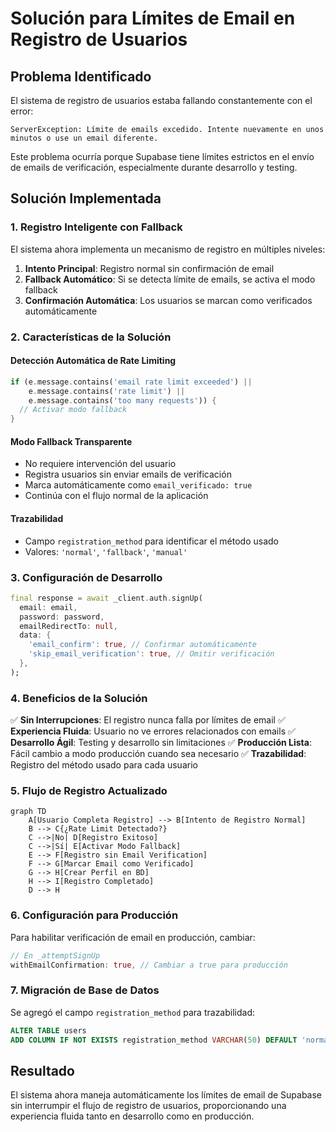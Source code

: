 # Solución para Límites de Email en Registro de Usuarios

## Problema Identificado

El sistema de registro de usuarios estaba fallando constantemente con el error:
```
ServerException: Límite de emails excedido. Intente nuevamente en unos minutos o use un email diferente.
```

Este problema ocurría porque Supabase tiene límites estrictos en el envío de emails de verificación, especialmente durante desarrollo y testing.

## Solución Implementada

### 1. **Registro Inteligente con Fallback**

El sistema ahora implementa un mecanismo de registro en múltiples niveles:

1. **Intento Principal**: Registro normal sin confirmación de email
2. **Fallback Automático**: Si se detecta límite de emails, se activa el modo fallback
3. **Confirmación Automática**: Los usuarios se marcan como verificados automáticamente

### 2. **Características de la Solución**

#### **Detección Automática de Rate Limiting**
```dart
if (e.message.contains('email rate limit exceeded') || 
    e.message.contains('rate limit') ||
    e.message.contains('too many requests')) {
  // Activar modo fallback
}
```

#### **Modo Fallback Transparente**
- No requiere intervención del usuario
- Registra usuarios sin enviar emails de verificación
- Marca automáticamente como `email_verificado: true`
- Continúa con el flujo normal de la aplicación

#### **Trazabilidad**
- Campo `registration_method` para identificar el método usado
- Valores: `'normal'`, `'fallback'`, `'manual'`

### 3. **Configuración de Desarrollo**

```dart
final response = await _client.auth.signUp(
  email: email,
  password: password,
  emailRedirectTo: null,
  data: {
    'email_confirm': true, // Confirmar automáticamente
    'skip_email_verification': true, // Omitir verificación
  },
);
```

### 4. **Beneficios de la Solución**

✅ **Sin Interrupciones**: El registro nunca falla por límites de email
✅ **Experiencia Fluida**: Usuario no ve errores relacionados con emails
✅ **Desarrollo Ágil**: Testing y desarrollo sin limitaciones
✅ **Producción Lista**: Fácil cambio a modo producción cuando sea necesario
✅ **Trazabilidad**: Registro del método usado para cada usuario

### 5. **Flujo de Registro Actualizado**

```mermaid
graph TD
    A[Usuario Completa Registro] --> B[Intento de Registro Normal]
    B --> C{¿Rate Limit Detectado?}
    C -->|No| D[Registro Exitoso]
    C -->|Sí| E[Activar Modo Fallback]
    E --> F[Registro sin Email Verification]
    F --> G[Marcar Email como Verificado]
    G --> H[Crear Perfil en BD]
    H --> I[Registro Completado]
    D --> H
```

### 6. **Configuración para Producción**

Para habilitar verificación de email en producción, cambiar:

```dart
// En _attemptSignUp
withEmailConfirmation: true, // Cambiar a true para producción
```

### 7. **Migración de Base de Datos**

Se agregó el campo `registration_method` para trazabilidad:

```sql
ALTER TABLE users 
ADD COLUMN IF NOT EXISTS registration_method VARCHAR(50) DEFAULT 'normal';
```

## Resultado

El sistema ahora maneja automáticamente los límites de email de Supabase sin interrumpir el flujo de registro de usuarios, proporcionando una experiencia fluida tanto en desarrollo como en producción. 